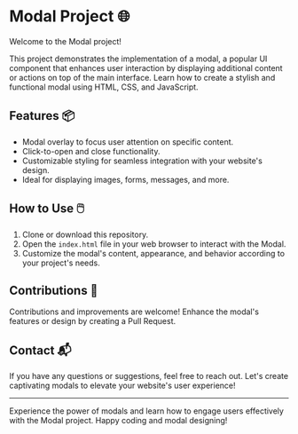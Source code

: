 # Modal Project 🌐

Welcome to the Modal project!

This project demonstrates the implementation of a modal, a popular UI component that enhances user interaction by displaying additional content or actions on top of the main interface. Learn how to create a stylish and functional modal using HTML, CSS, and JavaScript.

## Features 📦

- Modal overlay to focus user attention on specific content.
- Click-to-open and close functionality.
- Customizable styling for seamless integration with your website's design.
- Ideal for displaying images, forms, messages, and more.

## How to Use 🖱️

1. Clone or download this repository.
2. Open the `index.html` file in your web browser to interact with the Modal.
3. Customize the modal's content, appearance, and behavior according to your project's needs.

## Contributions 🤝

Contributions and improvements are welcome! Enhance the modal's features or design by creating a Pull Request.

## Contact 📬

If you have any questions or suggestions, feel free to reach out. Let's create captivating modals to elevate your website's user experience!

---

Experience the power of modals and learn how to engage users effectively with the Modal project. Happy coding and modal designing!


